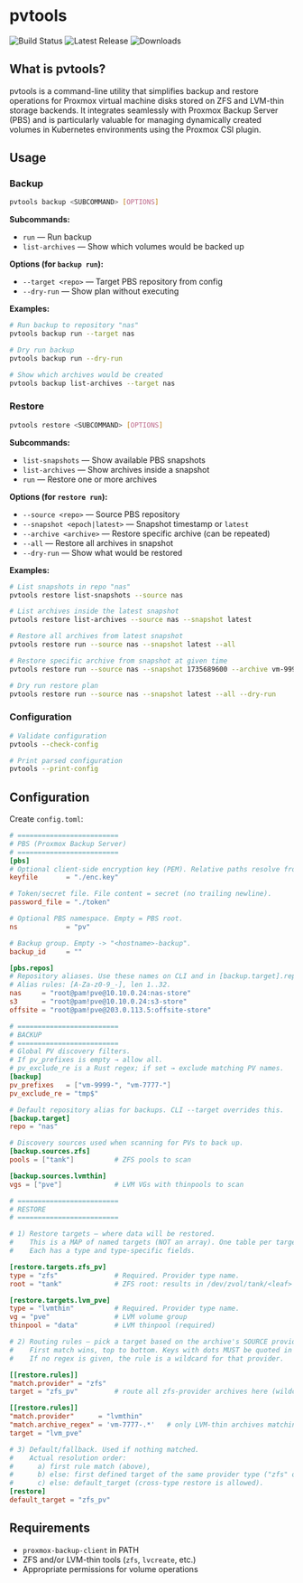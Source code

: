 # pvtools

![Build Status](https://github.com/steplov/pvtools/workflows/CI/badge.svg)
![Latest Release](https://img.shields.io/github/v/release/steplov/pvtools)
![Downloads](https://img.shields.io/github/downloads/steplov/pvtools/total)

## What is pvtools?

pvtools is a command-line utility that simplifies backup and restore operations for Proxmox virtual machine disks stored on ZFS and LVM-thin storage backends. It integrates seamlessly with Proxmox Backup Server (PBS) and is particularly valuable for managing dynamically created volumes in Kubernetes environments using the Proxmox CSI plugin.

## Usage

### Backup

```bash
pvtools backup <SUBCOMMAND> [OPTIONS]
```

**Subcommands:**
- `run` — Run backup
- `list-archives` — Show which volumes would be backed up

**Options (for `backup run`):**
- `--target <repo>` — Target PBS repository from config
- `--dry-run` — Show plan without executing

**Examples:**
```bash
# Run backup to repository "nas"
pvtools backup run --target nas

# Dry run backup
pvtools backup run --dry-run

# Show which archives would be created
pvtools backup list-archives --target nas
```

### Restore

```bash
pvtools restore <SUBCOMMAND> [OPTIONS]
```

**Subcommands:**
- `list-snapshots` — Show available PBS snapshots
- `list-archives` — Show archives inside a snapshot
- `run` — Restore one or more archives

**Options (for `restore run`):**
- `--source <repo>` — Source PBS repository
- `--snapshot <epoch|latest>` — Snapshot timestamp or `latest`
- `--archive <archive>` — Restore specific archive (can be repeated)
- `--all` — Restore all archives in snapshot
- `--dry-run` — Show what would be restored

**Examples:**
```bash
# List snapshots in repo "nas"
pvtools restore list-snapshots --source nas

# List archives inside the latest snapshot
pvtools restore list-archives --source nas --snapshot latest

# Restore all archives from latest snapshot
pvtools restore run --source nas --snapshot latest --all

# Restore specific archive from snapshot at given time
pvtools restore run --source nas --snapshot 1735689600 --archive vm-9999-disk-data.raw

# Dry run restore plan
pvtools restore run --source nas --snapshot latest --all --dry-run
```

### Configuration

```bash
# Validate configuration
pvtools --check-config

# Print parsed configuration
pvtools --print-config
```

## Configuration

Create `config.toml`:

```toml
# =========================
# PBS (Proxmox Backup Server)
# =========================
[pbs]
# Optional client-side encryption key (PEM). Relative paths resolve from this file's dir.
keyfile       = "./enc.key"

# Token/secret file. File content = secret (no trailing newline).
password_file = "./token"

# Optional PBS namespace. Empty = PBS root.
ns            = "pv"

# Backup group. Empty -> "<hostname>-backup".
backup_id     = ""

[pbs.repos]
# Repository aliases. Use these names on CLI and in [backup.target].repo.
# Alias rules: [A-Za-z0-9_-], len 1..32.
nas     = "root@pam!pve@10.10.0.24:nas-store"
s3      = "root@pam!pve@10.10.0.24:s3-store"
offsite = "root@pam!pve@203.0.113.5:offsite-store"

# =========================
# BACKUP
# =========================
# Global PV discovery filters.
# If pv_prefixes is empty → allow all.
# pv_exclude_re is a Rust regex; if set → exclude matching PV names.
[backup]
pv_prefixes   = ["vm-9999-", "vm-7777-"]
pv_exclude_re = "tmp$"

# Default repository alias for backups. CLI --target overrides this.
[backup.target]
repo = "nas"

# Discovery sources used when scanning for PVs to back up.
[backup.sources.zfs]
pools = ["tank"]          # ZFS pools to scan

[backup.sources.lvmthin]
vgs = ["pve"]             # LVM VGs with thinpools to scan

# =========================
# RESTORE
# =========================

# 1) Restore targets — where data will be restored.
#    This is a MAP of named targets (NOT an array). One table per target.
#    Each has a type and type-specific fields.

[restore.targets.zfs_pv]
type = "zfs"              # Required. Provider type name.
root = "tank"             # ZFS root: results in /dev/zvol/tank/<leaf> or a file under its mountpoint.

[restore.targets.lvm_pve]
type = "lvmthin"          # Required. Provider type name.
vg = "pve"                # LVM volume group
thinpool = "data"         # LVM thinpool (required)

# 2) Routing rules — pick a target based on the archive's SOURCE provider and optional filename regex.
#    First match wins, top to bottom. Keys with dots MUST be quoted in TOML.
#    If no regex is given, the rule is a wildcard for that provider.

[[restore.rules]]
"match.provider" = "zfs"
target = "zfs_pv"         # route all zfs-provider archives here (wildcard rule)

[[restore.rules]]
"match.provider"      = "lvmthin"
"match.archive_regex" = 'vm-7777-.*'   # only LVM-thin archives matching this regex go to lvm_pve
target = "lvm_pve"

# 3) Default/fallback. Used if nothing matched.
#    Actual resolution order:
#      a) first rule match (above),
#      b) else: first defined target of the same provider type ("zfs" or "lvmthin"),
#      c) else: default_target (cross-type restore is allowed).
[restore]
default_target = "zfs_pv"
```

## Requirements

- `proxmox-backup-client` in PATH
- ZFS and/or LVM-thin tools (`zfs`, `lvcreate`, etc.)
- Appropriate permissions for volume operations

